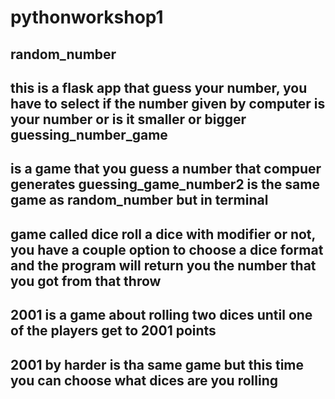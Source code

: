# pythonworkshop1
random_number 
-----------------------------------
this is a flask app that guess your number, you have to select if the number given by computer is your number or is it smaller or bigger
guessing_number_game
-----------------------------------
is a game that you guess a number that compuer generates
guessing_game_number2 is the same game as random_number but in terminal
-----------------------------------
game called dice roll a dice with modifier or not, you have a couple option to choose a dice format and the program will return you the number that you got from that throw
-----------------------------------
2001 is a game about rolling two dices until one of the players get to 2001 points 
-----------------------------------
2001 by harder is tha same game but this time you can choose what dices are you rolling 
-----------------------------------
